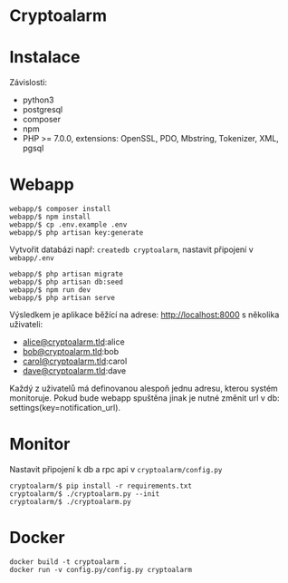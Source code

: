 Cryptoalarm
===

Instalace
===
Závislosti:

* python3
* postgresql
* composer
* npm
* PHP >= 7.0.0, extensions: OpenSSL, PDO, Mbstring, Tokenizer, XML, pgsql

Webapp
====
```
webapp/$ composer install
webapp/$ npm install
webapp/$ cp .env.example .env
webapp/$ php artisan key:generate
```
Vytvořit databázi např: ```createdb cryptoalarm```, nastavit připojení v ```webapp/.env```

```
webapp/$ php artisan migrate
webapp/$ php artisan db:seed
webapp/$ npm run dev
webapp/$ php artisan serve
```
Výsledkem je aplikace běžící na adrese: [http://localhost:8000](http://localhost:8000)
s několika uživateli:

* alice@cryptoalarm.tld:alice
* bob@cryptoalarm.tld:bob
* carol@cryptoalarm.tld:carol
* dave@cryptoalarm.tld:dave

Každý z uživatelů má definovanou alespoň jednu adresu, kterou systém monitoruje.
Pokud bude webapp spuštěna jinak je nutné změnit url v db: settings(key=notification_url).

Monitor
====
Nastavit připojení k db a rpc api v ```cryptoalarm/config.py```
```
cryptoalarm/$ pip install -r requirements.txt
cryptoalarm/$ ./cryptoalarm.py --init
cryptoalarm/$ ./cryptoalarm.py 
```

Docker
=====
```
docker build -t cryptoalarm .
docker run -v config.py/config.py cryptoalarm
```